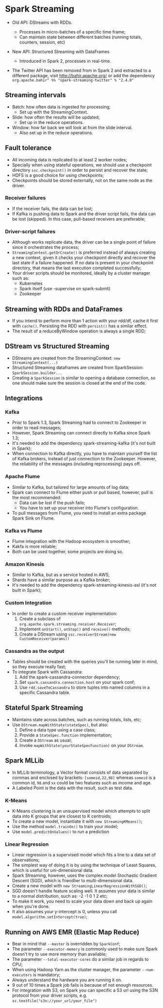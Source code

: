 # Spark Streaming
- Old API: DStreams with RDDs.
    - Processes in micro-batches of a specific time frame;
    - Can maintain state between different batches (running totals, counters, session, etc)

- New API: Structured Streaming with DataFrames
    - Introduced in Spark 2, processes in real-time.

- The Twitter API has been removed from in Spark 2 and extracted to a different package, visit 
http://bahir.apache.org/ or add the dependency
`org.apache.bahir" %% "spark-streaming-twitter" % "2.4.0"`

## Streaming intervals
- Batch: how often data is ingested for processing;
    - Set up with the StreamingContext.
- Slide: how often the results will be updated;
    - Set up in the reduce operations.
- Window: how far back we will look at from the slide interval.
    - Also set up in the reduce operations.
    
## Fault tolerance
- All incoming data is replicated to at least 2 worker nodes;
- Specially when using stateful operations, we should use a checkpoint directory `ssc.checkpoint()`
in order to persist and recover the state;
- HDFS is a good choice for using checkpoints;
- Checkpoints should be stored externally, not on the same node as the driver.

### Receiver failures
- If the receiver fails, the data can be lost;
- If Kafka is pushing data to Spark and the driver script fails, the data can be lost (skipped). In
this case, pull-based receivers are preferable;

### Driver-script failures
- Although works replicate data, the driver can be a single point of failure since it orchestrates
the process;
- `StreamingContext.getOrCreate()` is preferred instead of always creating a new context, given it
checks your checkpoint directly and recover the last state if a failure happened. If no data is
present in your checkpoint directory, that means the last execution completed successfully;
- Your driver scripts should be monitored, ideally by a cluster manager such as:
    - Kubernetes
    - Spark itself (use -supervise on spark-submit)
    - Zookeeper

## Streaming with RDDs and DataFrames
- If you intend to perform more than 1 action with your rdd/df, cache it first with `cache()`.
Persisting the RDD with `persist()` has a similar effect.
- The result of a reduceByWindow operation is always a single RDD;

## DStream vs Structured Streaming
- DStreams are created from the StreamingContext: `new StreamingContext(...)`
- Structured Streaming dataframes are created from SparkSession: `SparkSession.builder...`
- Creating a `SparkSession` is similar to opening a database connection, so one should make sure
the session is closed at the end of the code.

## Integrations
### Kafka
- Prior to Spark 1.3, Spark Streaming had to connect to Zookeeper in order to read messages;
- However, Spark Streaming can connect directly to Kafka since Spark 1.3;
- It's needed to add the dependency spark-streaming-kafka (it's not built in Spark);
- When connection to Kafka directly, you have to maintain yourself the list of Kafka brokers, instead 
  of just connection to the Zookeeper. However, the reliability of the messages (including reprocessing) pays off.

### Apache Flume
- Similar to Kafka, but tailored for large amounts of log data;
- Spark can connect to Flume either push or pull based, however, pull is the most recommended:
    * Data can be lost if the push fails;
    * You have to set up your receiver into Flume's configuration.
- To pull messages from Flume, you need to install an extra package Spark Sink on Flume.

### Kafka vs Flume
- Flume integration with the Hadoop ecosystem is smoother;
- Kakfa is more reliable;
- Both can be used together, some projects are doing so.

### Amazon Kinesis
- Similar to Kafka, but as a service hosted in AWS;
- Shards have a similar purpose as a Kafka broker;
- It's needed to add the dependency spark-streaming-kinesis-asl (it's not built in Spark);

### Custom Integration
- In order to create a custom receiver implementation:
  1. Create a subclass of `org.apache.spark.streaming.receiver.Receiver`;
  2. Implement `onStart()`, `onStop()` and `receive()` methods;
  3. Create a DStream using `ssc.receiverStream(new CustomReceiver(params))`

### Cassandra as the output
- Tables should be created with the queries you'll be running later in mind, so they execute really fast;
- To integrate Spark with Cassandra:
  1. Add the spark-cassandra-connector dependency;
  2. Set `spark.cassandra.connection.host` on your spark conf;
  3. Use `rdd.saveToCassandra` to store tuples into named columns in a specific Cassandra table.

## Stateful Spark Streaming
- Maintains state across batches, such as running totals, lists, etc;
- Use `DStream.mapWithState(stateSpec)`, but also:
  1. Define a data type using a case class;
  2. Provide a `StateSpec.function` implementation;
  3. Create a `DStream` as usual;
  4. Invoke `mapWithState(yourStateSpecFunction)` on your `DStream`.

## Spark MLLib
- In MLLib terminology, a Vector format consists of data separated by commas and enclosed by brackets:
`[someid,22,98]` whereas `someid` is a common id, `98` and `xx` could be two features such as income and age.
- A Labeled Point is the data with the result, such as test data.

### K-Means
- K-Means clustering is an unsupervised model which attempts to split data into K groups that are closest to K centroids;
- To create a new model, instantiate it with `new StreamingKMeans()`;
- Use the method `model.trainOn()` to train your model;
- Use `model.predictOnValues()` to run a prediction

### Linear Regression
- Linear regression is a supervised model which fits a line to a data set of observations;
- The simplest way of doing it is by using the technique of Least Squares, which is useful for uni-dimensional data.
- Spark Streaming, however, uses the complex model Stochastic Gradient Descent (SGD), which is friendlier to multi-dimensional data.
- Create a new model with `new StreamingLinearRegressionWithSGD()`;
- SGD doesn't handle feature scaling well. It assumes your data is similar to a normal distribution, such as: -2 -1 0 1 2 etc;
- To make it work, you need to scale your data down and back up again when you're done.
- It also assumes your y-intercept is 0, unless you call `model.algorithm.setIntercept(true)`;

## Running on AWS EMR (Elastic Map Reduce)
- Bear in mind that `--master` is overridden by `SparkConf`;
- The parameter `--executor-memory` is commonly used to make sure Spark doesn't try to use more memory than available;
- The parameter `--total-executor-cores` do a similar job in regards to CPU;
- When using Hadoop Yarn as the cluster manager, the parameter `--num-executors` is mandatory;
- Always understand the hardware you are running it on.
- 9 out of 10 times a Spark job fails is because of not enough resources.
- For integration with S3, on Spark you can specific a S3 url using the S3N protocol from your driver scripts, e.g. `sc.textFile("s3n://your_url/your_file")`
